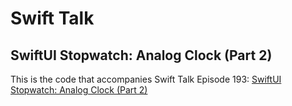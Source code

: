 # Swift Talk
## SwiftUI Stopwatch: Analog Clock (Part 2)

This is the code that accompanies Swift Talk Episode 193: [SwiftUI Stopwatch: Analog Clock (Part 2)](https://talk.objc.io/episodes/S01E193-analog-clock-part-2)

